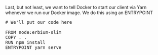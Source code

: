 Last, but not least, we want to tell Docker to start our client via Yarn whenever we run our Docker image.  We do this using an ENTRYPOINT

<pre class="file" data-filename="Dockerfile" data-target="replace">
# We'll put our code here

FROM node:erbium-slim
COPY . .
RUN npm install
ENTRYPOINT yarn serve

</pre>